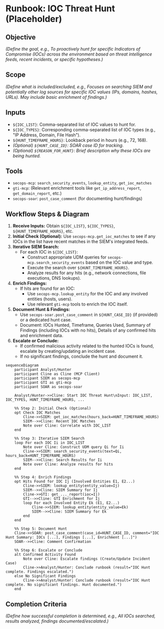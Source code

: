 # Runbook: IOC Threat Hunt (Placeholder)

## Objective

*(Define the goal, e.g., To proactively hunt for specific Indicators of Compromise (IOCs) across the environment based on threat intelligence feeds, recent incidents, or specific hypotheses.)*

## Scope

*(Define what is included/excluded, e.g., Focuses on searching SIEM and potentially other log sources for specific IOC values (IPs, domains, hashes, URLs). May include basic enrichment of findings.)*

## Inputs

*   `${IOC_LIST}`: Comma-separated list of IOC values to hunt for.
*   `${IOC_TYPES}`: Corresponding comma-separated list of IOC types (e.g., "IP Address, Domain, File Hash").
*   `${HUNT_TIMEFRAME_HOURS}`: Lookback period in hours (e.g., 72, 168).
*   *(Optional) `${HUNT_CASE_ID}`: SOAR case ID for tracking.*
*   *(Optional) `${REASON_FOR_HUNT}`: Brief description why these IOCs are being hunted.*

## Tools

*   `secops-mcp`: `search_security_events`, `lookup_entity`, `get_ioc_matches`
*   `gti-mcp`: (Relevant enrichment tools like `get_ip_address_report`, `get_domain_report`, etc.)
*   `secops-soar`: `post_case_comment` (for documenting hunt/findings)

## Workflow Steps & Diagram

1.  **Receive Inputs:** Obtain `${IOC_LIST}`, `${IOC_TYPES}`, `${HUNT_TIMEFRAME_HOURS}`, etc.
2.  **Initial Check (Optional):** Use `secops-mcp.get_ioc_matches` to see if any IOCs in the list have recent matches in the SIEM's integrated feeds.
3.  **Iterative SIEM Search:**
    *   For each IOC in `${IOC_LIST}`:
        *   Construct appropriate UDM queries for `secops-mcp.search_security_events` based on the IOC value and type.
        *   Execute the search over `${HUNT_TIMEFRAME_HOURS}`.
        *   Analyze results for any hits (e.g., network connections, file executions, DNS lookups).
4.  **Enrich Findings:**
    *   If hits are found for an IOC:
        *   Use `secops-mcp.lookup_entity` for the IOC and any involved entities (hosts, users).
        *   Use relevant `gti-mcp` tools to enrich the IOC itself.
5.  **Document Hunt & Findings:**
    *   Use `secops-soar.post_case_comment` in `${HUNT_CASE_ID}` (if provided) or a dedicated hunt case.
    *   Document: IOCs Hunted, Timeframe, Queries Used, Summary of Findings (including IOCs with no hits), Details of any confirmed hits and enrichment data.
6.  **Escalate or Conclude:**
    *   If confirmed malicious activity related to the hunted IOCs is found, escalate by creating/updating an incident case.
    *   If no significant findings, conclude the hunt and document it.

```{mermaid}
sequenceDiagram
    participant Analyst/Hunter
    participant Cline as Cline (MCP Client)
    participant SIEM as secops-mcp
    participant GTI as gti-mcp
    participant SOAR as secops-soar

    Analyst/Hunter->>Cline: Start IOC Threat Hunt\nInput: IOC_LIST, IOC_TYPES, HUNT_TIMEFRAME_HOURS, ...

    %% Step 2: Initial Check (Optional)
    opt Check IOC Matches
        Cline->>SIEM: get_ioc_matches(hours_back=HUNT_TIMEFRAME_HOURS)
        SIEM-->>Cline: Recent IOC Matches
        Note over Cline: Correlate with IOC_LIST
    end

    %% Step 3: Iterative SIEM Search
    loop For each IOC Ii in IOC_LIST
        Note over Cline: Construct UDM query Qi for Ii
        Cline->>SIEM: search_security_events(text=Qi, hours_back=HUNT_TIMEFRAME_HOURS)
        SIEM-->>Cline: Search Results for Ii
        Note over Cline: Analyze results for hits
    end

    %% Step 4: Enrich Findings
    opt Hits Found for IOC Ij (Involved Entities E1, E2...)
        Cline->>SIEM: lookup_entity(entity_value=Ij)
        SIEM-->>Cline: SIEM Summary for Ij
        Cline->>GTI: get_..._report(ioc=Ij)
        GTI-->>Cline: GTI Enrichment for Ij
        loop For each Involved Entity Ek (E1, E2...)
            Cline->>SIEM: lookup_entity(entity_value=Ek)
            SIEM-->>Cline: SIEM Summary for Ek
        end
    end

    %% Step 5: Document Hunt
    Cline->>SOAR: post_case_comment(case_id=HUNT_CASE_ID, comment="IOC Hunt Summary: IOCs [...], Findings [...], Enrichment [...]")
    SOAR-->>Cline: Comment Confirmation

    %% Step 6: Escalate or Conclude
    alt Confirmed Activity Found
        Note over Cline: Escalate findings (Create/Update Incident Case)
        Cline->>Analyst/Hunter: Conclude runbook (result="IOC Hunt complete. Findings escalated.")
    else No Significant Findings
        Cline->>Analyst/Hunter: Conclude runbook (result="IOC Hunt complete. No significant findings. Hunt documented.")
    end
```

## Completion Criteria

*(Define how successful completion is determined, e.g., All IOCs searched, results analyzed, findings documented/escalated.)*
